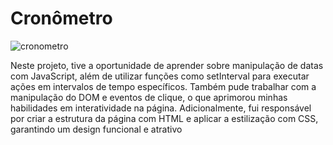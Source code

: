 # Cronômetro
![cronometro](https://github.com/user-attachments/assets/c5ca80d1-a1be-4821-bb10-2938692b750f)
<br />
<p> Neste projeto, tive a oportunidade de aprender sobre manipulação de datas com JavaScript, além de utilizar funções como setInterval para executar ações em intervalos de tempo específicos. Também pude trabalhar com a manipulação do DOM e eventos de clique, o que aprimorou minhas habilidades em interatividade na página. Adicionalmente, fui responsável por criar a estrutura da página com HTML e aplicar a estilização com CSS, garantindo um design funcional e atrativo</p>
